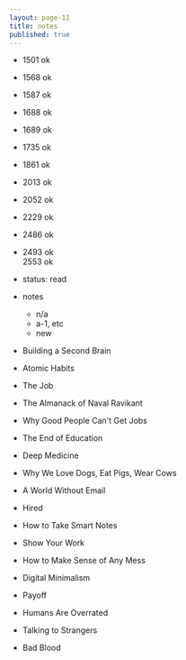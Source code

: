 ```yaml
---
layout: page-11
title: notes
published: true
---
```


- 1501 ok
- 1568 ok
- 1587 ok
- 1688 ok
- 1689 ok
- 1735 ok
- 1861 ok
- 2013 ok
- 2052 ok
- 2229 ok
- 2486 ok
- 2493 ok  
  2553 ok

- status: read
- notes
  - n/a
  - a-1, etc
  - new
- Building a Second Brain
- Atomic Habits
- The Job
- The Almanack of Naval Ravikant
- Why Good People Can't Get Jobs
- The End of Education
- Deep Medicine
- Why We Love Dogs, Eat Pigs, Wear Cows
- A World Without Email
- Hired
- How to Take Smart Notes
- Show Your Work
- How to Make Sense of Any Mess
- Digital Minimalism
- Payoff
- Humans Are Overrated
- Talking to Strangers
- Bad Blood
